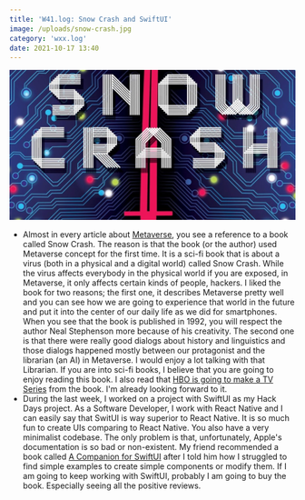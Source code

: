 ```yaml
---
title: 'W41.log: Snow Crash and SwiftUI'
image: /uploads/snow-crash.jpg
category: 'wxx.log'
date: 2021-10-17 13:40
---
```


![Snow Crash book cover](/uploads/snow-crash.jpg)

- Almost in every article about [Metaverse](https://mertbulan.com/2021/09/05/the-next-big-thing-metaverse/), you see a reference to a book called Snow Crash. The reason is that the book (or the author) used Metaverse concept for the first time. It is a sci-fi book that is about a virus (both in a physical and a digital world) called Snow Crash. While the virus affects everybody in the physical world if you are exposed, in Metaverse, it only affects certain kinds of people, hackers. I liked the book for two reasons; the first one, it describes Metaverse pretty well and you can see how we are going to experience that world in the future and put it into the center of our daily life as we did for smartphones. When you see that the book is published in 1992, you will respect the author Neal Stephenson more because of his creativity. The second one is that there were really good dialogs about history and linguistics and those dialogs happened mostly between our protagonist and the librarian (an AI) in Metaverse. I would enjoy a lot talking with that Librarian. If you are into sci-fi books, I believe that you are going to enjoy reading this book. I also read that [HBO is going to make a TV Series](https://www.engadget.com/2019-12-14-snow-crash-tv-series-hbo-max.html?_guc_consent_skip=1634471799) from the book. I'm already looking forward to it.
- During the last week, I worked on a project with SwiftUI as my Hack Days project. As a Software Developer, I work with React Native and I can easily say that SwitUI is way superior to React Native. It is so much fun to create UIs comparing to React Native. You also have a very minimalist codebase. The only problem is that, unfortunately, Apple's documentation is so bad or non-existent. My friend recommended a book called [A Companion for SwiftUI](https://apps.apple.com/us/app/a-companion-for-swiftui/id1485436674?mt=12) after I told him how I struggled to find simple examples to create simple components or modify them. If I am going to keep working with SwiftUI, probably I am going to buy the book. Especially seeing all the positive reviews.